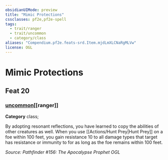 ```yaml
---
obsidianUIMode: preview
title: "Mimic Protections"
cssclasses: pf2e,pf2e-spell
tags:
  - trait/ranger
  - trait/uncommon
  - category/class
aliases: "Compendium.pf2e.feats-srd.Item.mjdLmXLCNaRgMLVw"
license: OGL
---
```

# Mimic Protections
## Feat 20
### [uncommon](uncommon "Uncommon Rarity Trait")[[ranger]]

**Category** class; 




By adopting resonant reflections, you have learned to copy the abilities of other creatures as well. When you use [[Actions/Hunt Prey|Hunt Prey]] on a foe within 100 feet, you gain resistance 10 to all damage types that target has resistance or immunity to for as long as the foe remains within 100 feet.

*Source: Pathfinder #156: The Apocalypse Prophet*
*OGL*